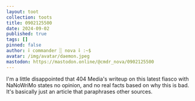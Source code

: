 ```yaml
---
layout: toot
collection: toots
title: 0902125500
date: 2024-09-02
published: true
tags: []
pinned: false
author: ⸸ commander ░ nova ⸸ :~$
avatar: /img/avatar/daemon.jpeg
mastodon: https://mastodon.online/@cmdr_nova/0902125500
---
```


I'm a little disappointed that 404 Media's writeup on this latest fiasco with NaNoWriMo states no opinion, and no real facts based on why this is bad. It's basically just an article that paraphrases other sources.

